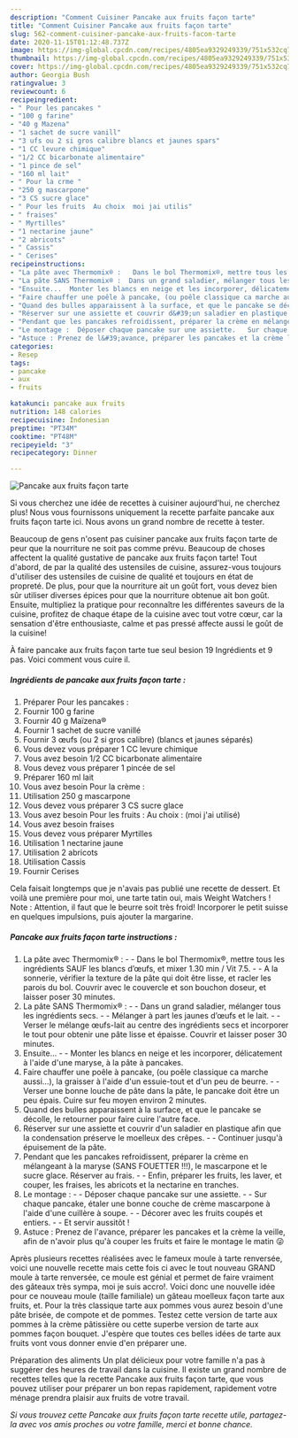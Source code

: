 ```yaml
---
description: "Comment Cuisiner Pancake aux fruits façon tarte"
title: "Comment Cuisiner Pancake aux fruits façon tarte"
slug: 562-comment-cuisiner-pancake-aux-fruits-facon-tarte
date: 2020-11-15T01:12:48.737Z
image: https://img-global.cpcdn.com/recipes/4805ea9329249339/751x532cq70/pancake-aux-fruits-facon-tarte-photo-principale-de-la-recette.jpg
thumbnail: https://img-global.cpcdn.com/recipes/4805ea9329249339/751x532cq70/pancake-aux-fruits-facon-tarte-photo-principale-de-la-recette.jpg
cover: https://img-global.cpcdn.com/recipes/4805ea9329249339/751x532cq70/pancake-aux-fruits-facon-tarte-photo-principale-de-la-recette.jpg
author: Georgia Bush
ratingvalue: 3
reviewcount: 6
recipeingredient:
- " Pour les pancakes "
- "100 g farine"
- "40 g Mazena"
- "1 sachet de sucre vanill"
- "3 ufs ou 2 si gros calibre blancs et jaunes spars"
- "1 CC levure chimique"
- "1/2 CC bicarbonate alimentaire"
- "1 pince de sel"
- "160 ml lait"
- " Pour la crme "
- "250 g mascarpone"
- "3 CS sucre glace"
- " Pour les fruits  Au choix  moi jai utilis"
- " fraises"
- " Myrtilles"
- "1 nectarine jaune"
- "2 abricots"
- " Cassis"
- " Cerises"
recipeinstructions:
- "La pâte avec Thermomix® :   Dans le bol Thermomix®, mettre tous les ingrédients SAUF les blancs d’œufs, et mixer 1.30 min / Vit 7.5.   A la sonnerie, vérifier la texture de la pâte qui doit être lisse, et racler les parois du bol. Couvrir avec le couvercle et son bouchon doseur, et laisser poser 30 minutes."
- "La pâte SANS Thermomix® :  Dans un grand saladier, mélanger tous les ingrédients secs.   Mélanger à part les jaunes d’œufs et le lait.   Verser le mélange œufs-lait au centre des ingrédients secs et incorporer le tout pour obtenir une pâte lisse et épaisse. Couvrir et laisser poser 30 minutes."
- "Ensuite...  Monter les blancs en neige et les incorporer, délicatement à l&#39;aide d&#39;une maryse, à la pâte à pancakes."
- "Faire chauffer une poêle à pancake, (ou poêle classique ca marche aussi...), la graisser à l&#39;aide d&#39;un essuie-tout et d&#39;un peu de beurre.   Verser une bonne louche de pâte dans la pâte, le pancake doit être un peu épais. Cuire sur feu moyen environ 2 minutes."
- "Quand des bulles apparaissent à la surface, et que le pancake se décolle, le retourner pour faire cuire l&#39;autre face."
- "Réserver sur une assiette et couvrir d&#39;un saladier en plastique afin que la condensation préserve le moelleux des crêpes.  Continuer jusqu&#39;à épuisement de la pâte."
- "Pendant que les pancakes refroidissent, préparer la crème en mélangeant à la maryse (SANS FOUETTER !!!), le mascarpone et le sucre glace. Réserver au frais.  Enfin, préparer les fruits, les laver, et couper, les fraises, les abricots et la nectarine en tranches."
- "Le montage :  Déposer chaque pancake sur une assiette.   Sur chaque pancake, étaler une bonne couche de crème mascarpone à l&#39;aide d&#39;une cuillère à soupe.  Décorer avec les fruits coupés et entiers.  Et servir aussitôt !"
- "Astuce : Prenez de l&#39;avance, préparer les pancakes et la crème la veille, afin de n&#39;avoir plus qu&#39;à couper les fruits et faire le montage le matin 😜"
categories:
- Resep
tags:
- pancake
- aux
- fruits

katakunci: pancake aux fruits 
nutrition: 148 calories
recipecuisine: Indonesian
preptime: "PT34M"
cooktime: "PT48M"
recipeyield: "3"
recipecategory: Dinner

---
```



![Pancake aux fruits façon tarte](https://img-global.cpcdn.com/recipes/4805ea9329249339/751x532cq70/pancake-aux-fruits-facon-tarte-photo-principale-de-la-recette.jpg)

Si vous cherchez une idée de recettes à cuisiner aujourd'hui, ne cherchez plus! Nous vous fournissons uniquement la recette parfaite pancake aux fruits façon tarte ici. Nous avons un grand nombre de recette à tester.

Beaucoup de gens n'osent pas cuisiner pancake aux fruits façon tarte de peur que la nourriture ne soit pas comme prévu. Beaucoup de choses affectent la qualité gustative de pancake aux fruits façon tarte! Tout d'abord, de par la qualité des ustensiles de cuisine, assurez-vous toujours d'utiliser des ustensiles de cuisine de qualité et toujours en état de propreté. De plus, pour que la nourriture ait un goût fort, vous devez bien sûr utiliser diverses épices pour que la nourriture obtenue ait bon goût. Ensuite, multipliez la pratique pour reconnaître les différentes saveurs de la cuisine, profitez de chaque étape de la cuisine avec tout votre cœur, car la sensation d'être enthousiaste, calme et pas pressé affecte aussi le goût de la cuisine!

<!--inarticleads1-->

À faire pancake aux fruits façon tarte tue seul besion 19 Ingrédients et 9 pas. Voici comment vous cuire il.

##### Ingrédients de pancake aux fruits façon tarte :

1. Préparer  Pour les pancakes :
1. Fournir 100 g farine
1. Fournir 40 g Maïzena®
1. Fournir 1 sachet de sucre vanillé
1. Fournir 3 œufs (ou 2 si gros calibre) (blancs et jaunes séparés)
1. Vous devez vous préparer 1 CC levure chimique
1. Vous avez besoin 1/2 CC bicarbonate alimentaire
1. Vous devez vous préparer 1 pincée de sel
1. Préparer 160 ml lait
1. Vous avez besoin  Pour la crème :
1. Utilisation 250 g mascarpone
1. Vous devez vous préparer 3 CS sucre glace
1. Vous avez besoin  Pour les fruits : Au choix : (moi j&#39;ai utilisé)
1. Vous avez besoin  fraises
1. Vous devez vous préparer  Myrtilles
1. Utilisation 1 nectarine jaune
1. Utilisation 2 abricots
1. Utilisation  Cassis
1. Fournir  Cerises


Cela faisait longtemps que je n&#39;avais pas publié une recette de dessert. Et voilà une première pour moi, une tarte tatin oui, mais Weight Watchers ! Note : Attention, il faut que le beurre soit très froid! Incorporer le petit suisse en quelques impulsions, puis ajouter la margarine. 

<!--inarticleads2-->

##### Pancake aux fruits façon tarte instructions :

1. La pâte avec Thermomix® :  -  - Dans le bol Thermomix®, mettre tous les ingrédients SAUF les blancs d’œufs, et mixer 1.30 min / Vit 7.5.  -  - A la sonnerie, vérifier la texture de la pâte qui doit être lisse, et racler les parois du bol. Couvrir avec le couvercle et son bouchon doseur, et laisser poser 30 minutes.
1. La pâte SANS Thermomix® : -  - Dans un grand saladier, mélanger tous les ingrédients secs.  -  - Mélanger à part les jaunes d’œufs et le lait.  -  - Verser le mélange œufs-lait au centre des ingrédients secs et incorporer le tout pour obtenir une pâte lisse et épaisse. Couvrir et laisser poser 30 minutes.
1. Ensuite... -  - Monter les blancs en neige et les incorporer, délicatement à l&#39;aide d&#39;une maryse, à la pâte à pancakes.
1. Faire chauffer une poêle à pancake, (ou poêle classique ca marche aussi...), la graisser à l&#39;aide d&#39;un essuie-tout et d&#39;un peu de beurre.  -  - Verser une bonne louche de pâte dans la pâte, le pancake doit être un peu épais. Cuire sur feu moyen environ 2 minutes.
1. Quand des bulles apparaissent à la surface, et que le pancake se décolle, le retourner pour faire cuire l&#39;autre face.
1. Réserver sur une assiette et couvrir d&#39;un saladier en plastique afin que la condensation préserve le moelleux des crêpes. -  - Continuer jusqu&#39;à épuisement de la pâte.
1. Pendant que les pancakes refroidissent, préparer la crème en mélangeant à la maryse (SANS FOUETTER !!!), le mascarpone et le sucre glace. Réserver au frais. -  - Enfin, préparer les fruits, les laver, et couper, les fraises, les abricots et la nectarine en tranches.
1. Le montage : -  - Déposer chaque pancake sur une assiette.  -  - Sur chaque pancake, étaler une bonne couche de crème mascarpone à l&#39;aide d&#39;une cuillère à soupe. -  - Décorer avec les fruits coupés et entiers. -  - Et servir aussitôt !
1. Astuce : Prenez de l&#39;avance, préparer les pancakes et la crème la veille, afin de n&#39;avoir plus qu&#39;à couper les fruits et faire le montage le matin 😜


Après plusieurs recettes réalisées avec le fameux moule à tarte renversée, voici une nouvelle recette mais cette fois ci avec le tout nouveau GRAND moule à tarte renversée, ce moule est génial et permet de faire vraiment des gâteaux très sympa, moi je suis accro!. Voici donc une nouvelle idée pour ce nouveau moule (taille familiale) un gâteau moelleux façon tarte aux fruits, et. Pour la très classique tarte aux pommes vous aurez besoin d&#39;une pâte brisée, de compote et de pommes. Testez cette version de tarte aux pommes à la crème pâtissière ou cette superbe version de tarte aux pommes façon bouquet. J&#39;espère que toutes ces belles idées de tarte aux fruits vont vous donner envie d&#39;en préparer une. 

<!--inarticleads1-->

<p>
Préparation des aliments Un plat délicieux pour votre famille n'a pas à suggérer des heures de travail dans la cuisine. Il existe un grand nombre de recettes telles que la recette Pancake aux fruits façon tarte, que vous pouvez utiliser pour préparer un bon repas rapidement, rapidement votre ménage prendra plaisir aux fruits de votre travail.
</p>

<p>
<i>Si vous trouvez cette Pancake aux fruits façon tarte recette utile, partagez-la avec vos amis proches ou votre famille, merci et bonne chance.</i>
</p>
